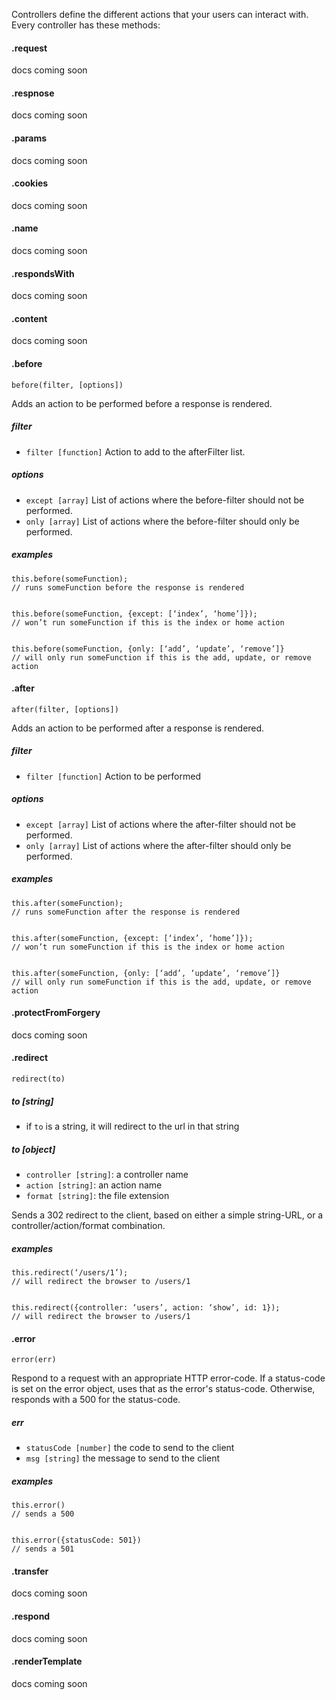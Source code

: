 Controllers define the different actions that your users can interact with. Every controller has these methods:
#### .request
docs coming soon
#### .respnose
docs coming soon
#### .params
docs coming soon
#### .cookies
docs coming soon
#### .name
docs coming soon
#### .respondsWith
docs coming soon
#### .content
docs coming soon

#### .before
`before(filter, [options])`

Adds an action to be performed before a response is rendered.

##### filter
- `filter [function]` Action to add to the afterFilter list.

##### options
- `except [array]` List of actions where the before-filter should not be performed.
- `only [array]` List of actions where the before-filter should only be performed.

##### examples
```
this.before(someFunction);
// runs someFunction before the response is rendered


this.before(someFunction, {except: [‘index’, ‘home’]});
// won’t run someFunction if this is the index or home action


this.before(someFunction, {only: [‘add’, ‘update’, ‘remove’]}
// will only run someFunction if this is the add, update, or remove action
```

#### .after
`after(filter, [options])`

Adds an action to be performed after a response is rendered.

##### filter
- `filter [function]` Action to be performed

##### options
- `except [array]` List of actions where the after-filter should not be performed.
- `only [array]` List of actions where the after-filter should only be performed.

##### examples
```
this.after(someFunction);
// runs someFunction after the response is rendered


this.after(someFunction, {except: [‘index’, ‘home’]});
// won’t run someFunction if this is the index or home action


this.after(someFunction, {only: [‘add’, ‘update’, ‘remove’]}
// will only run someFunction if this is the add, update, or remove action
```

#### .protectFromForgery
docs coming soon

#### .redirect
`redirect(to)`

##### to [string]
- if `to` is a string, it will redirect to the url in that string

##### to [object]
- `controller [string]`: a controller name
- `action [string]`: an action name
- `format [string]`: the file extension

Sends a 302 redirect to the client, based on either a simple string-URL, or a controller/action/format combination.

##### examples
```
this.redirect(‘/users/1’);
// will redirect the browser to /users/1


this.redirect({controller: ‘users’, action: ‘show’, id: 1});
// will redirect the browser to /users/1
```

#### .error
`error(err)`

Respond to a request with an appropriate HTTP error-code. If a status-code is set on the error object, uses that as the error's status-code. Otherwise, responds with a 500 for the status-code.

##### err
- `statusCode [number]` the code to send to the client
- `msg [string]` the message to send to the client

##### examples
```
this.error()
// sends a 500


this.error({statusCode: 501})
// sends a 501
```

#### .transfer
docs coming soon
#### .respond
docs coming soon
#### .renderTemplate
docs coming soon
